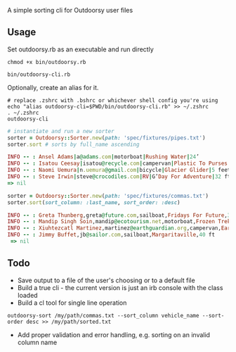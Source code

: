 A simple sorting cli for Outdoorsy user files

## Usage

Set outdoorsy.rb as an executable and run directly

```
chmod +x bin/outdoorsy.rb

bin/outdoorsy-cli.rb
```

Optionally, create an alias for it. 
```
# replace .zshrc with .bshrc or whichever shell config you're using
echo "alias outdoorsy-cli=$PWD/bin/outdoorsy-cli.rb" >> ~/.zshrc
. ~/.zshrc
outdoorsy-cli
```

```ruby
# instantiate and run a new sorter
sorter = Outdoorsy::Sorter.new(path: 'spec/fixtures/pipes.txt')
sorter.sort # sorts by full_name ascending

INFO -- : Ansel Adams|a@adams.com|motorboat|Rushing Water|24’
INFO -- : Isatou Ceesay|isatou@recycle.com|campervan|Plastic To Purses|20’
INFO -- : Naomi Uemura|n.uemura@gmail.com|bicycle|Glacier Glider|5 feet
INFO -- : Steve Irwin|steve@crocodiles.com|RV|G’Day For Adventure|32 ft
=> nil

sorter = Outdoorsy::Sorter.new(path: 'spec/fixtures/commas.txt')
sorter.sort(sort_column: :last_name, sort_order: :desc)

INFO -- : Greta Thunberg,greta@future.com,sailboat,Fridays For Future,32’
INFO -- : Mandip Singh Soin,mandip@ecotourism.net,motorboat,Frozen Trekker,32’
INFO -- : Xiuhtezcatl Martinez,martinez@earthguardian.org,campervan,Earth Guardian,28 feet
INFO -- : Jimmy Buffet,jb@sailor.com,sailboat,Margaritaville,40 ft
 => nil 
```

## Todo

- Save output to a file of the user's choosing or to a default file
- Build a true cli - the current version is just an irb console with the class loaded
- Build a cl tool for single line operation
    
```
outdoorsy-sort /my/path/commas.txt --sort_column vehicle_name --sort-order desc >> /my/path/sorted.txt
```

- Add proper validation and error handling, e.g. sorting on an invalid column name